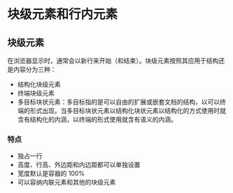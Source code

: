 # 块级元素和行内元素

## 块级元素 
在浏览器显示时，通常会以新行来开始（和结束）。块级元素按照其应用于结构还是内容分为三种：
- 结构化块级元素
- 终端块级元素
- 多目标块状元素：多目标指的是可以自由的扩展或嵌套文档的结构，以可以终端的形式出现。当多目标块状元素以结构化块状元素以结构化的方式使用时就含有结构化的内涵，以终端的形式使用就含有语义的内涵。

### 特点
- 独占一行
- 高度、行高、外边距和内边距都可以单独设置
- 宽度默认是容器的 100%
- 可以容纳内联元素和其他的块级元素 
